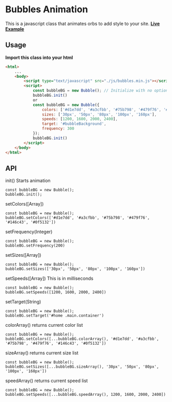 # Bubbles Animation

This is a javascript class that animates orbs to add style to your site.
**[Live Example](https://crislombardo.com "Live Example")**

## Usage
**Import this class into your html**

```html
<html>
	...
	<body>
		<script type="text/javascript" src="./js/bubbles.min.js"></script>
		<script>
			const bubbleBG = new Bubble(); // Initialize with no options
			bubbleBG.init()
			or
			const bubbleBG = new Bubble({
				colors: ['#d1e7dd', '#a3cfbb', '#75b798', '#479f76', '#146c43', '#0f5132'],
				sizes: ['30px', '50px', '80px', '100px', '160px'],
				speeds: [1200, 1600, 2000, 2400],
				target: '#bubbleBackground',
				frequency: 300
			});
			bubbleBG.init()
		</script>
	</body>
</html>
```

## API
init()
Starts animation
```
const bubbleBG = new Bubble();
bubbleBG.init();
```
setColors([Array])
```
const bubbleBG = new Bubble();
bubbleBG.setColors(['#d1e7dd', '#a3cfbb', '#75b798', '#479f76', '#146c43', '#0f5132'])
```
setFrequency(Integer)
```
const bubbleBG = new Bubble();
bubbleBG.setFrequency(200)
```

setSizes([Array])
```
const bubbleBG = new Bubble();
bubbleBG.setSizes(['30px', '50px', '80px', '100px', '160px'])
```
setSpeeds([Array])
This is in milliseconds
```
const bubbleBG = new Bubble();
bubbleBG.setSpeeds([1200, 1600, 2000, 2400])
```
setTarget(String)
```
const bubbleBG = new Bubble();
bubbleBG.setTarget('#home .main.container')
```
colorArray()
returns current color list
```
const bubbleBG = new Bubble();
bubbleBG.setColors([...bubbleBG.colorArray(), '#d1e7dd', '#a3cfbb', '#75b798', '#479f76', '#146c43', '#0f5132'])
```
sizeArray()
returns current size list
```
const bubbleBG = new Bubble();
bubbleBG.setSizes([...bubbleBG.sizeArray(), '30px', '50px', '80px', '100px', '160px'])
```
speedArray()
returns current speed list
```
const bubbleBG = new Bubble();
bubbleBG.setSpeeds([...bubbleBG.speedArray(), 1200, 1600, 2000, 2400])
```

